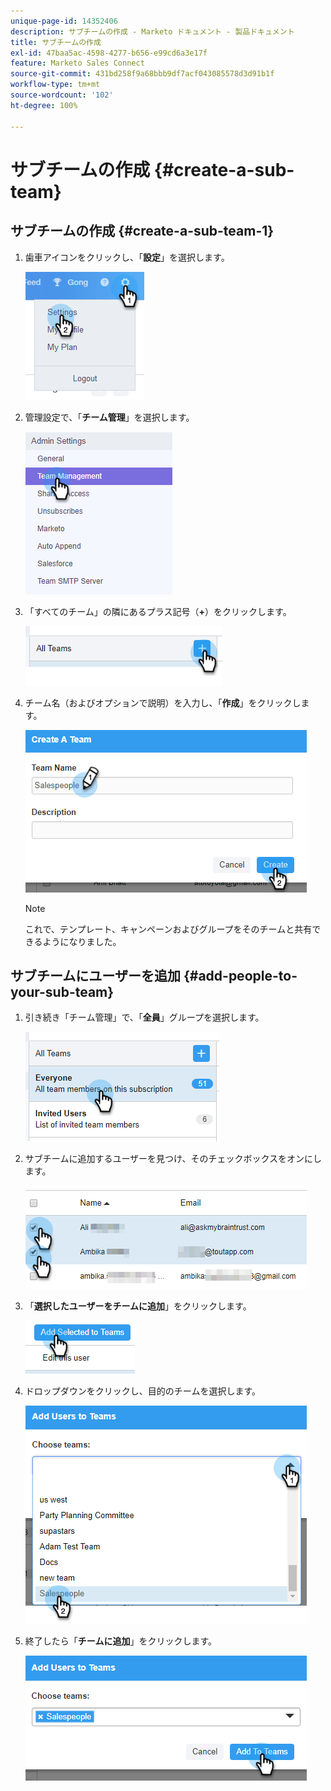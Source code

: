 ```yaml
---
unique-page-id: 14352406
description: サブチームの作成 - Marketo ドキュメント - 製品ドキュメント
title: サブチームの作成
exl-id: 47baa5ac-4598-4277-b656-e99cd6a3e17f
feature: Marketo Sales Connect
source-git-commit: 431bd258f9a68bbb9df7acf043085578d3d91b1f
workflow-type: tm+mt
source-wordcount: '102'
ht-degree: 100%

---
```


# サブチームの作成 {#create-a-sub-team}

## サブチームの作成 {#create-a-sub-team-1}

1. 歯車アイコンをクリックし、「**設定**」を選択します。

   ![](assets/one-1.png)

1. 管理設定で、「**チーム管理**」を選択します。

   ![](assets/two-1.png)

1. 「すべてのチーム」の隣にあるプラス記号（**+**）をクリックします。

   ![](assets/three-1.png)

1. チーム名（およびオプションで説明）を入力し、「**作成**」をクリックします。

   ![](assets/four-1.png)

   >[!NOTE]
   >
   >これで、テンプレート、キャンペーンおよびグループをそのチームと共有できるようになりました。

## サブチームにユーザーを追加 {#add-people-to-your-sub-team}

1. 引き続き「チーム管理」で、「**全員**」グループを選択します。

   ![](assets/five-1.png)

1. サブチームに追加するユーザーを見つけ、そのチェックボックスをオンにします。

   ![](assets/six.png)

1. 「**選択したユーザーをチームに追加**」をクリックします。

   ![](assets/seven.png)

1. ドロップダウンをクリックし、目的のチームを選択します。

   ![](assets/eight.png)

1. 終了したら「**チームに追加**」をクリックします。

   ![](assets/nine.png)
